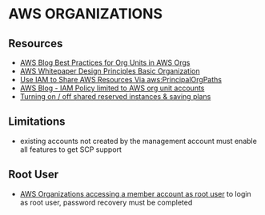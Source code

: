 # AWS ORGANIZATIONS

## Resources

- [AWS Blog Best Practices for Org Units in AWS Orgs](https://aws.amazon.com/blogs/mt/best-practices-for-organizational-units-with-aws-organizations/)
- [AWS Whitepaper Design Principles Basic Organization](https://docs.aws.amazon.com/whitepapers/latest/organizing-your-aws-environment/design-principles-for-organizing-your-aws-accounts.html)
- [Use IAM to Share AWS Resources Via aws:PrincipalOrgPaths](https://aws.amazon.com/blogs/security/iam-share-aws-resources-groups-aws-accounts-aws-organizations/)
- [AWS Blog - IAM Policy limited to AWS org unit accounts](https://aws.amazon.com/blogs/security/iam-share-aws-resources-groups-aws-accounts-aws-organizations/)
- [Turning on / off shared reserved instances & saving plans](https://docs.aws.amazon.com/awsaccountbilling/latest/aboutv2/ri-turn-on-process.html)

## Limitations

- existing accounts not created by the management account must enable all features to get SCP support

## Root User

- [AWS Organizations accessing a member account as root user](https://docs.aws.amazon.com/organizations/latest/userguide/orgs_manage_accounts_access.html) to login as root user, password recovery must be completed

